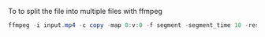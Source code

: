 To to split the file into multiple files with ffmpeg

```powershell
ffmpeg -i input.mp4 -c copy -map 0:v:0 -f segment -segment_time 10 -reset_timestamps 1 output_%03d.mp4
```
